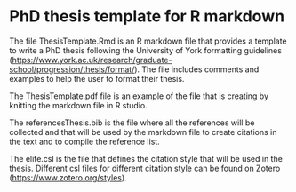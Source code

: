 # PhD thesis template for R markdown

The file ThesisTemplate.Rmd is an R markdown file that provides a template to write a PhD thesis following the University of York formatting guidelines (https://www.york.ac.uk/research/graduate-school/progression/thesis/format/). The file includes comments and examples to help the user to format their thesis.

The ThesisTemplate.pdf file is an example of the file that is creating by knitting the markdown file in R studio.

The referencesThesis.bib is the file where all the references will be collected and that will be used by the markdown file to create citations in the text and to compile the reference list.

The elife.csl is the file that defines the citation style that will be used in the thesis. Different csl files for different citation style can be found on Zotero (https://www.zotero.org/styles).
